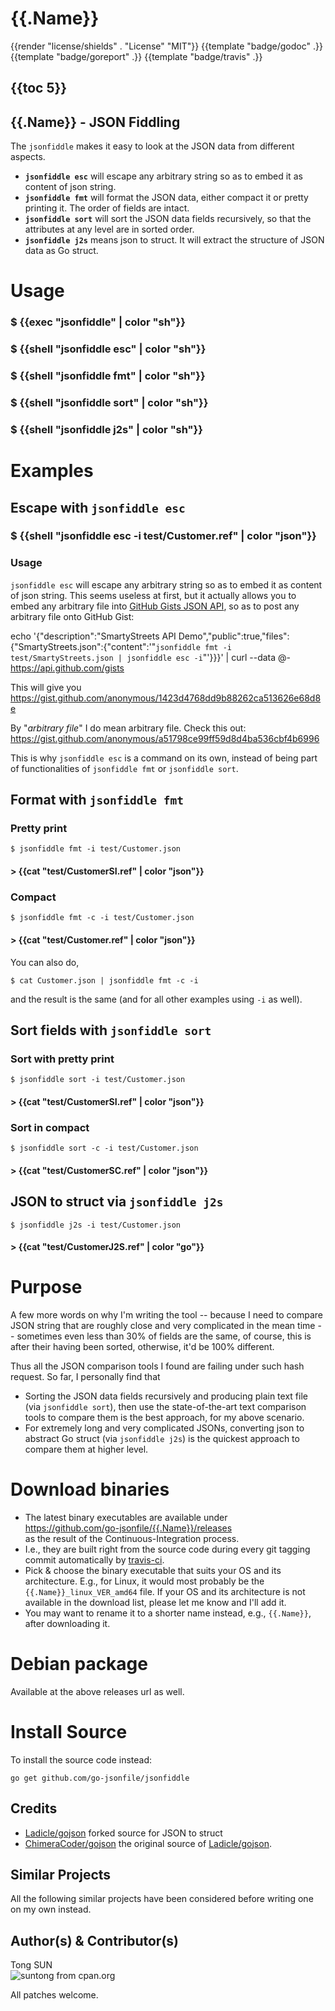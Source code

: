 
# {{.Name}}

{{render "license/shields" . "License" "MIT"}}
{{template "badge/godoc" .}}
{{template "badge/goreport" .}}
{{template "badge/travis" .}}

## {{toc 5}}

## {{.Name}} - JSON Fiddling

The `jsonfiddle` makes it easy to look at the JSON data from different aspects. 

- **`jsonfiddle esc`** will escape any arbitrary string so as to embed it as content of json string.
- **`jsonfiddle fmt`** will format the JSON data, either compact it or pretty printing it. The order of fields are intact. 
- **`jsonfiddle sort`** will sort the JSON data fields recursively, so that the attributes at any level are in sorted order.
- **`jsonfiddle j2s`** means json to struct. It will extract the structure of JSON data as Go struct.

# Usage

### $ {{exec "jsonfiddle" | color "sh"}}

### $ {{shell "jsonfiddle esc" | color "sh"}}

### $ {{shell "jsonfiddle fmt" | color "sh"}}

### $ {{shell "jsonfiddle sort" | color "sh"}}

### $ {{shell "jsonfiddle j2s" | color "sh"}}

# Examples

## Escape with `jsonfiddle esc`

### $ {{shell "jsonfiddle esc -i test/Customer.ref" | color "json"}}

### Usage

`jsonfiddle esc` will escape any arbitrary string so as to embed it as content of json string. This seems useless at first, but it actually allows you to embed any arbitrary file into [GitHub Gists JSON API](https://developer.github.com/v3/gists/), so as to post any arbitrary file onto GitHub Gist:


   echo '{"description":"SmartyStreets API Demo","public":true,"files":{"SmartyStreets.json":{"content":'"`jsonfiddle fmt -i test/SmartyStreets.json | jsonfiddle esc -i`"'}}}' | curl --data @- https://api.github.com/gists

This will give you
https://gist.github.com/anonymous/1423d4768dd9b88262ca513626e68d8e


By "_arbitrary file_" I do mean arbitrary file. Check this out:
https://gist.github.com/anonymous/a51798ce99ff59d8d4ba536cbf4b6996

This is why `jsonfiddle esc` is a command on its own, instead of being part of functionalities of `jsonfiddle fmt` or `jsonfiddle sort`.

## Format with `jsonfiddle fmt`

### Pretty print

	$ jsonfiddle fmt -i test/Customer.json

#### > {{cat "test/CustomerSI.ref" | color "json"}}

### Compact

	$ jsonfiddle fmt -c -i test/Customer.json

#### > {{cat "test/Customer.ref" | color "json"}}

You can also do,

	$ cat Customer.json | jsonfiddle fmt -c -i

and the result is the same (and for all other examples using `-i` as well). 

## Sort fields with `jsonfiddle sort`

### Sort with pretty print

	$ jsonfiddle sort -i test/Customer.json

#### > {{cat "test/CustomerSI.ref" | color "json"}}

### Sort in compact

	$ jsonfiddle sort -c -i test/Customer.json

#### > {{cat "test/CustomerSC.ref" | color "json"}}

## JSON to struct via `jsonfiddle j2s`

	$ jsonfiddle j2s -i test/Customer.json

#### > {{cat "test/CustomerJ2S.ref" | color "go"}}


# Purpose

A few more words on why I'm writing the tool -- because I need to compare JSON string that are roughly close and very complicated in the mean time -- sometimes even less than 30% of fields are the same, of course, this is after their having been sorted, otherwise, it'd be 100% different.

Thus all the JSON comparison tools I found are failing under such hash request. So far, I personally find that

- Sorting the JSON data fields recursively and producing plain text file (via `jsonfiddle sort`), then use the state-of-the-art text comparison tools to compare them is the best approach, for my above scenario.
- For extremely long and very complicated JSONs, converting json to abstract Go struct (via `jsonfiddle j2s`) is the quickest approach to compare them at higher level.

# Download binaries

- The latest binary executables are available under  
https://github.com/go-jsonfile/{{.Name}}/releases  
as the result of the Continuous-Integration process.
- I.e., they are built right from the source code during every git tagging commit automatically by [travis-ci](https://travis-ci.org/).
- Pick & choose the binary executable that suits your OS and its architecture. E.g., for Linux, it would most probably be the `{{.Name}}_linux_VER_amd64` file. If your OS and its architecture is not available in the download list, please let me know and I'll add it.
- You may want to rename it to a shorter name instead, e.g., `{{.Name}}`, after downloading it. 


# Debian package

Available at the above releases url as well.

# Install Source

To install the source code instead:

```
go get github.com/go-jsonfile/jsonfiddle
```


## Credits

- [Ladicle/gojson](https://github.com/Ladicle/gojson) forked source for JSON to struct
- [ChimeraCoder/gojson](https://github.com/ChimeraCoder/gojson) the original source of [Ladicle/gojson](https://github.com/Ladicle/gojson).

## Similar Projects

All the following similar projects have been considered before writing one on my own instead.

## Author(s) & Contributor(s)

Tong SUN  
![suntong from cpan.org](https://img.shields.io/badge/suntong-%40cpan.org-lightgrey.svg "suntong from cpan.org")

All patches welcome. 
